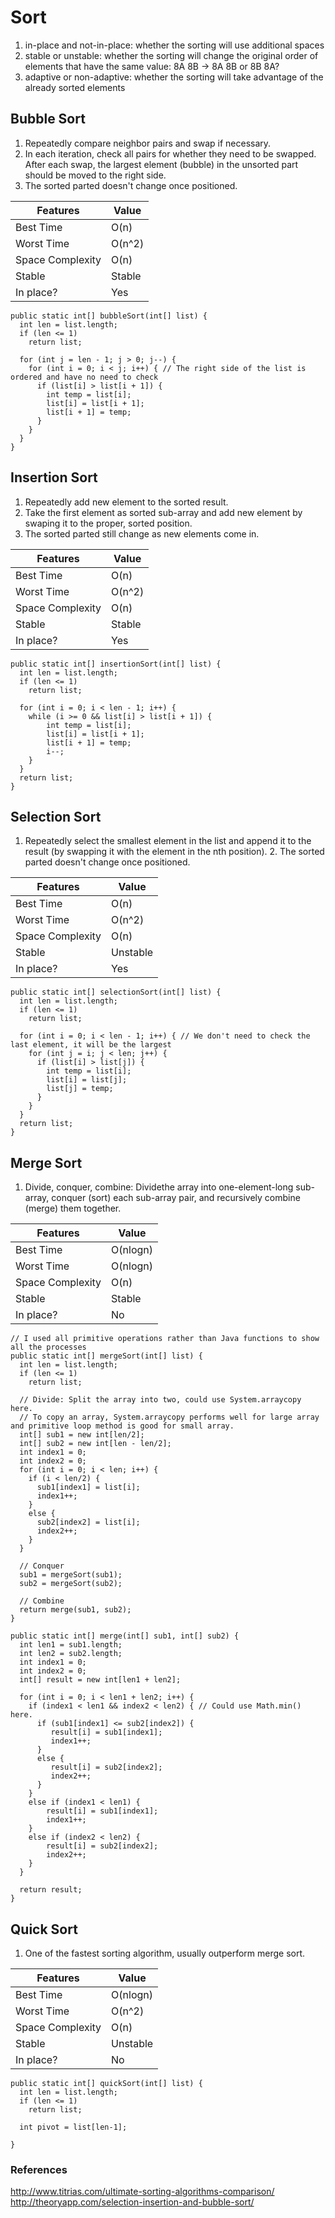 # Sort
1. in-place and not-in-place: whether the sorting will use additional spaces
2. stable or unstable: whether the sorting will change the original order of elements that have the same value: 8A 8B -> 8A 8B or 8B 8A?
3. adaptive or non-adaptive: whether the sorting will take advantage of the already sorted elements

## Bubble Sort
1. Repeatedly compare neighbor pairs and swap if necessary.  
2. In each iteration, check all pairs for whether they need to be swapped. After each swap, the largest element (bubble) in the unsorted part should be moved to the right side.  
3. The sorted parted doesn't change once positioned.  

| Features           | Value            |
| ------------------ | ---------------- |
| Best Time          | O(n)             |  
| Worst Time         | O(n^2)           |  
| Space Complexity   | O(n)             |
| Stable             | Stable           |
| In place?          | Yes              |

```
public static int[] bubbleSort(int[] list) {
  int len = list.length;
  if (len <= 1) 
    return list;

  for (int j = len - 1; j > 0; j--) {
    for (int i = 0; i < j; i++) { // The right side of the list is ordered and have no need to check
      if (list[i] > list[i + 1]) {
        int temp = list[i];
        list[i] = list[i + 1];
        list[i + 1] = temp;
      }
    }
  }
}
```

## Insertion Sort
1. Repeatedly add new element to the sorted result.   
2. Take the first element as sorted sub-array and add new element by swaping it to the proper, sorted position.  
3. The sorted parted still change as new elements come in.  

| Features           | Value            |
| ------------------ | ---------------- |
| Best Time          | O(n)             |  
| Worst Time         | O(n^2)           |  
| Space Complexity   | O(n)             |
| Stable             | Stable           |
| In place?          | Yes              |

```
public static int[] insertionSort(int[] list) {
  int len = list.length;
  if (len <= 1) 
    return list;

  for (int i = 0; i < len - 1; i++) {
    while (i >= 0 && list[i] > list[i + 1]) {
        int temp = list[i];
        list[i] = list[i + 1];
        list[i + 1] = temp;
        i--;
    }
  }
  return list;
}
```

## Selection Sort
1. Repeatedly select the smallest element in the list and append it to the result (by swapping it with the element in the nth position).  2. The sorted parted doesn't change once positioned.    

| Features           | Value            |
| ------------------ | ---------------- |
| Best Time          | O(n)             |  
| Worst Time         | O(n^2)           |  
| Space Complexity   | O(n)             |
| Stable             | Unstable         |
| In place?          | Yes              |

```
public static int[] selectionSort(int[] list) {
  int len = list.length;
  if (len <= 1) 
    return list;

  for (int i = 0; i < len - 1; i++) { // We don't need to check the last element, it will be the largest
    for (int j = i; j < len; j++) {
      if (list[i] > list[j]) {
        int temp = list[i];
        list[i] = list[j];
        list[j] = temp;
      }
    }
  }
  return list;
}
```

## Merge Sort
1. Divide, conquer, combine: Dividethe array into one-element-long sub-array, conquer (sort) each sub-array pair, and recursively combine (merge) them together. 

| Features           | Value            |
| ------------------ | ---------------- |
| Best Time          | O(nlogn)         |  
| Worst Time         | O(nlogn)         |  
| Space Complexity   | O(n)             |
| Stable             | Stable           |
| In place?          | No               |

```
// I used all primitive operations rather than Java functions to show all the processes
public static int[] mergeSort(int[] list) {
  int len = list.length;
  if (len <= 1) 
    return list;
  
  // Divide: Split the array into two, could use System.arraycopy here.
  // To copy an array, System.arraycopy performs well for large array and primitive loop method is good for small array.  
  int[] sub1 = new int[len/2];  
  int[] sub2 = new int[len - len/2];  
  int index1 = 0;
  int index2 = 0;
  for (int i = 0; i < len; i++) {
    if (i < len/2) {
      sub1[index1] = list[i];
      index1++;
    }
    else {
      sub2[index2] = list[i];
      index2++;
    }
  }
  
  // Conquer
  sub1 = mergeSort(sub1);
  sub2 = mergeSort(sub2);
  
  // Combine
  return merge(sub1, sub2);
}

public static int[] merge(int[] sub1, int[] sub2) {
  int len1 = sub1.length;
  int len2 = sub2.length;
  int index1 = 0;
  int index2 = 0;
  int[] result = new int[len1 + len2];
  
  for (int i = 0; i < len1 + len2; i++) {
    if (index1 < len1 && index2 < len2) { // Could use Math.min() here.
      if (sub1[index1] <= sub2[index2]) {
         result[i] = sub1[index1];
         index1++;
      }
      else {
         result[i] = sub2[index2];
         index2++;
      }                              
    }
    else if (index1 < len1) {
        result[i] = sub1[index1];
        index1++;
    }
    else if (index2 < len2) {
        result[i] = sub2[index2];
        index2++;
    }
  }
  
  return result;
}
```

## Quick Sort
1. One of the fastest sorting algorithm, usually outperform merge sort.  

| Features           | Value            |
| ------------------ | ---------------- |
| Best Time          | O(nlogn)         |  
| Worst Time         | O(n^2)           |  
| Space Complexity   | O(n)             |
| Stable             | Unstable         |
| In place?          | No               |

```
public static int[] quickSort(int[] list) {
  int len = list.length;
  if (len <= 1) 
    return list;
   
  int pivot = list[len-1];
    
}
```

### References
http://www.titrias.com/ultimate-sorting-algorithms-comparison/
http://theoryapp.com/selection-insertion-and-bubble-sort/
